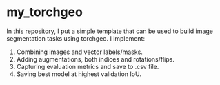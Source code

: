 # my_torchgeo
In this repository, I put a simple template that can be used to build image segmentation tasks using torchgeo. I implement:
1. Combining images and vector labels/masks.
2. Adding augmentations, both indices and rotations/flips.
3. Capturing evaluation metrics and save to .csv file.
4. Saving best model at highest validation IoU.
